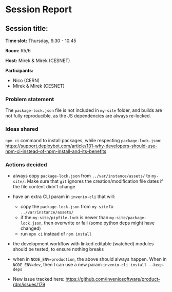 # Session Report

## Session title: 

**Time slot:**
Thursday, 9.30 - 10.45

**Room:**
R5/6

**Host:**
Mirek & Mirek (CESNET)

**Participants:**
* Nico (CERN)
* Mirek & Mirek (CESNET)

### Problem statement

The `package-lock.json` file is not included in `my-site` folder, and builds are not fully reproducible, as the JS dependencies are always re-locked.

### Ideas shared

`npm ci` command to install packages, while respecting `package-lock.json`: https://support.deploybot.com/article/131-why-developers-should-use-npm-ci-instead-of-npm-install-and-its-benefits

### Actions decided

* always copy `package-lock.json` from `../var/instance/assets/` to `my-site/`. Make sure that `git` ignores the creation/modification file dates if the file content didn't change
* have an extra CLI param in `invenio-cli` that will:
    * copy the `package-lock.json` from `my-site` to `../var/instance/assets/`
    * if the `my-site/pipfile.lock` is newer than `my-site/package-lock.json`, then overwrite or fail (some python deps might have changed)
    * run `npm ci` instead of `npm install` 
    
* the development workflow with linked editable (watched) modules should be tested, to ensure nothing breaks
* when in `NODE_ENV=production`, the above should always happen. When in `NODE_ENV=dev`, then I can use a new param `invenio-cli install --keep-deps`
* New issue tracked here: https://github.com/inveniosoftware/product-rdm/issues/179